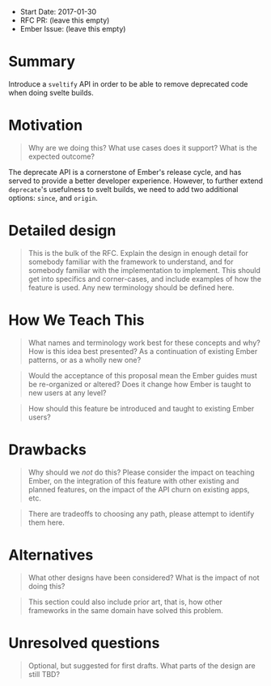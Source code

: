 - Start Date: 2017-01-30
- RFC PR: (leave this empty)
- Ember Issue: (leave this empty)

# Summary

Introduce a `sveltify` API in order to be able to remove deprecated code when doing svelte builds.

# Motivation

> Why are we doing this? What use cases does it support? What is the expected
outcome?

The deprecate API is a cornerstone of Ember's release cycle, and has served to provide a better developer experience.
However, to further extend `deprecate`'s usefulness to svelt builds, we need to add two additional options: `since`, and `origin`.

# Detailed design

> This is the bulk of the RFC. Explain the design in enough detail for somebody
familiar with the framework to understand, and for somebody familiar with the
implementation to implement. This should get into specifics and corner-cases,
and include examples of how the feature is used. Any new terminology should be
defined here.

# How We Teach This

> What names and terminology work best for these concepts and why? How is this
idea best presented? As a continuation of existing Ember patterns, or as a
wholly new one?

> Would the acceptance of this proposal mean the Ember guides must be
re-organized or altered? Does it change how Ember is taught to new users
at any level?

> How should this feature be introduced and taught to existing Ember
users?

# Drawbacks

> Why should we *not* do this? Please consider the impact on teaching Ember,
on the integration of this feature with other existing and planned features,
on the impact of the API churn on existing apps, etc.

> There are tradeoffs to choosing any path, please attempt to identify them here.

# Alternatives

> What other designs have been considered? What is the impact of not doing this?

> This section could also include prior art, that is, how other frameworks in the same domain have solved this problem.

# Unresolved questions

> Optional, but suggested for first drafts. What parts of the design are still
TBD?
